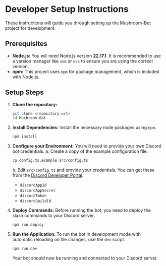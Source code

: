 # Developer Setup Instructions

These instructions will guide you through setting up the Mushroom-Bot project for development.

## Prerequisites

*   **Node.js:** You will need Node.js version **22.17.1**. It is recommended to use a version manager like `nvm` or `nvs` to ensure you are using the correct version.
*   **npm:** This project uses `npm` for package management, which is included with Node.js.

## Setup Steps

1.  **Clone the repository:**
    ```bash
    git clone <repository-url>
    cd Mushroom-Bot
    ```

2.  **Install Dependencies:**
    Install the necessary node packages using `npm`.
    ```bash
    npm install
    ```

3.  **Configure your Environment:**
    You will need to provide your own Discord bot credentials.
    a. Create a copy of the example configuration file:
    ```bash
    cp config.ts.example src/config.ts
    ```
    b. Edit `src/config.ts` and provide your credentials. You can get these from the [Discord Developer Portal](https://discord.com/developers/applications).
    - `discordAppId`
    - `discordAppSecret`
    - `discordToken`
    - `discordGuildId`

4.  **Deploy Commands:**
    Before running the bot, you need to deploy the slash commands to your Discord server.
    ```bash
    npm run deploy
    ```

5.  **Run the Application:**
    To run the bot in development mode with automatic reloading on file changes, use the `dev` script.
    ```bash
    npm run dev
    ```
    Your bot should now be running and connected to your Discord server.
